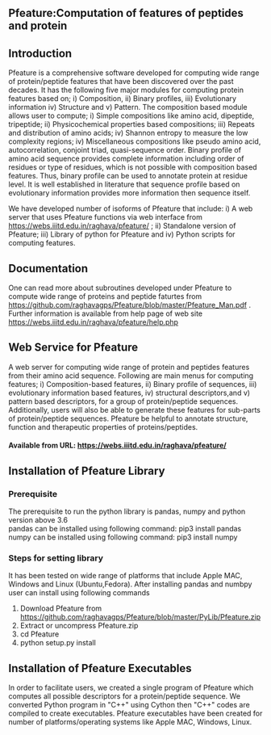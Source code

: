 ## Pfeature:Computation of features of peptides and protein
## Introduction
Pfeature is a comprehensive software developed for computing wide range of protein/peptide features that have been discovered over the past decades. It has the following five major modules for computing protein features based on; i) Composition, ii) Binary profiles, iii) Evolutionary information iv) Structure and v) Pattern.  The composition based module allows user to compute; i) Simple compositions like amino acid, dipeptide, tripeptide; ii) Physicochemical properties based compositions; iii) Repeats and distribution of amino acids; iv) Shannon entropy to measure the low complexity regions; iv) Miscellaneous compositions like pseudo amino acid, autocorrelation, conjoint triad, quasi-sequence order. Binary profile of amino acid sequence provides complete information including order of residues or type of residues, which is not possible with composition based features. Thus, binary profile can be used to annotate protein at residue level. It is well established in literature that sequence profile based on evolutionary information provides more information then sequence itself.

We have developed number of isoforms of Pfeature that include: i) A web server that uses Pfeature functions via web interface from https://webs.iiitd.edu.in/raghava/pfeature/ ; ii) Standalone version of Pfeature; iii) Library of python for Pfeature and iv) Python scripts for computing features. 
## Documentation
One can read more about subroutines developed under Pfeature to compute wide range of proteins and peptide faturtes from https://github.com/raghavagps/Pfeature/blob/master/Pfeature_Man.pdf . Further information is available from help page of web site https://webs.iiitd.edu.in/raghava/pfeature/help.php 
## Web Service for Pfeature
A web server for computing wide range of protein and peptides features from their amino acid sequence. Following are main menus for computing features; i) Composition-based features, ii) Binary profile of sequences, iii) evolutionary information based features, iv) structural descriptors,and v) pattern based descriptors, for a group of protein/peptide sequences. Additionally, users will also be able to generate these features for sub-parts of protein/peptide sequences. Pfeature be helpful to annotate structure, function and therapeutic properties of proteins/peptides.
#### Available from URL: https://webs.iiitd.edu.in/raghava/pfeature/

## Installation of Pfeature Library
### Prerequisite
The prerequisite to run the python library is pandas, numpy and python version above 3.6<br>
pandas can be installed using following command: pip3 install pandas<br>
numpy can be installed using following command: pip3 install numpy<br>
### Steps for setting library
It has been tested on wide range of platforms that include Apple MAC, Windows and Linux (Ubuntu,Fedora). After installing pandas and numbpy user can install using following commands<br>
1) Download Pfeature from https://github.com/raghavagps/Pfeature/blob/master/PyLib/Pfeature.zip 
2) Extract or uncompress Pfeature.zip
3) cd Pfeature
4) python setup.py install

## Installation of Pfeature Executables
In order to facilitate users, we created a single program of Pfeature which computes all possible descriptors for a protein/peptide sequence. We converted Python program in "C++" using Cython then "C++" codes are compiled to create executables. Pfeature executables have been created for number of platforms/operating systems like Apple MAC, Windows, Linux. 
 
